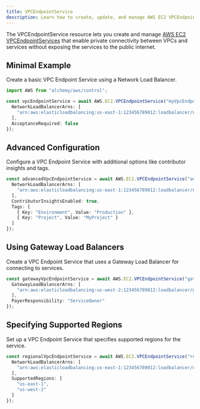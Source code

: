 ```yaml
---
title: VPCEndpointService
description: Learn how to create, update, and manage AWS EC2 VPCEndpointServices using Alchemy Cloud Control.
---
```


The VPCEndpointService resource lets you create and manage [AWS EC2 VPCEndpointServices](https://docs.aws.amazon.com/ec2/latest/userguide/) that enable private connectivity between VPCs and services without exposing the services to the public internet.

## Minimal Example

Create a basic VPC Endpoint Service using a Network Load Balancer.

```ts
import AWS from "alchemy/aws/control";

const vpcEndpointService = await AWS.EC2.VPCEndpointService("myVpcEndpointService", {
  NetworkLoadBalancerArns: [
    "arn:aws:elasticloadbalancing:us-east-1:123456789012:loadbalancer/net/my-load-balancer/50dc6c495c0c9188"
  ],
  AcceptanceRequired: false
});
```

## Advanced Configuration

Configure a VPC Endpoint Service with additional options like contributor insights and tags.

```ts
const advancedVpcEndpointService = await AWS.EC2.VPCEndpointService("advancedVpcEndpointService", {
  NetworkLoadBalancerArns: [
    "arn:aws:elasticloadbalancing:us-east-1:123456789012:loadbalancer/net/my-load-balancer/50dc6c495c0c9188"
  ],
  ContributorInsightsEnabled: true,
  Tags: [
    { Key: "Environment", Value: "Production" },
    { Key: "Project", Value: "MyProject" }
  ]
});
```

## Using Gateway Load Balancers

Create a VPC Endpoint Service that uses a Gateway Load Balancer for connecting to services.

```ts
const gatewayVpcEndpointService = await AWS.EC2.VPCEndpointService("gatewayVpcEndpointService", {
  GatewayLoadBalancerArns: [
    "arn:aws:elasticloadbalancing:us-west-2:123456789012:loadbalancer/gateway/my-gateway-lb/1234567890abcdef"
  ],
  PayerResponsibility: "ServiceOwner"
});
```

## Specifying Supported Regions

Set up a VPC Endpoint Service that specifies supported regions for the service.

```ts
const regionalVpcEndpointService = await AWS.EC2.VPCEndpointService("regionalVpcEndpointService", {
  NetworkLoadBalancerArns: [
    "arn:aws:elasticloadbalancing:us-east-1:123456789012:loadbalancer/net/my-load-balancer/50dc6c495c0c9188"
  ],
  SupportedRegions: [
    "us-east-1",
    "us-west-2"
  ]
});
```